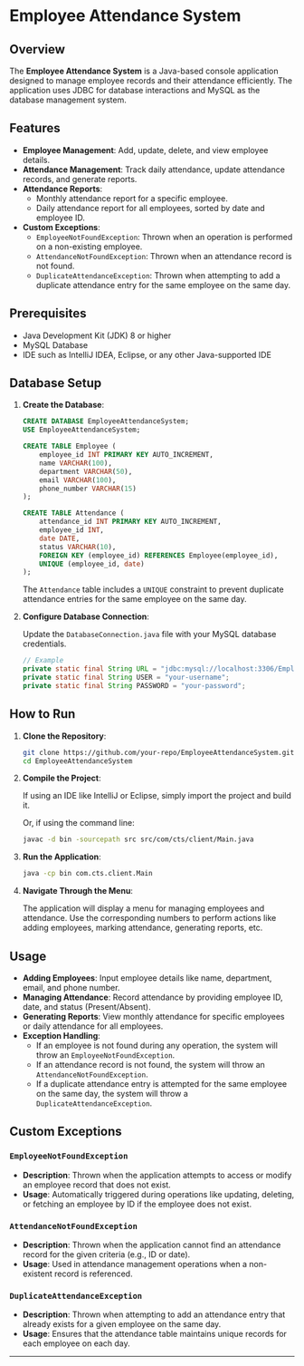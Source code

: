 
# Employee Attendance System

## Overview

The **Employee Attendance System** is a Java-based console application designed to manage employee records and their attendance efficiently. The application uses JDBC for database interactions and MySQL as the database management system. 

## Features

- **Employee Management**: Add, update, delete, and view employee details.
- **Attendance Management**: Track daily attendance, update attendance records, and generate reports.
- **Attendance Reports**: 
  - Monthly attendance report for a specific employee.
  - Daily attendance report for all employees, sorted by date and employee ID.
- **Custom Exceptions**:
  - `EmployeeNotFoundException`: Thrown when an operation is performed on a non-existing employee.
  - `AttendanceNotFoundException`: Thrown when an attendance record is not found.
  - `DuplicateAttendanceException`: Thrown when attempting to add a duplicate attendance entry for the same employee on the same day.

## Prerequisites

- Java Development Kit (JDK) 8 or higher
- MySQL Database
- IDE such as IntelliJ IDEA, Eclipse, or any other Java-supported IDE

## Database Setup

1. **Create the Database**: 

   ```sql
   CREATE DATABASE EmployeeAttendanceSystem;
   USE EmployeeAttendanceSystem;

   CREATE TABLE Employee (
       employee_id INT PRIMARY KEY AUTO_INCREMENT,
       name VARCHAR(100),
       department VARCHAR(50),
       email VARCHAR(100),
       phone_number VARCHAR(15)
   );

   CREATE TABLE Attendance (
       attendance_id INT PRIMARY KEY AUTO_INCREMENT,
       employee_id INT,
       date DATE,
       status VARCHAR(10),
       FOREIGN KEY (employee_id) REFERENCES Employee(employee_id),
       UNIQUE (employee_id, date)
   );
   ```

   The `Attendance` table includes a `UNIQUE` constraint to prevent duplicate attendance entries for the same employee on the same day.

2. **Configure Database Connection**:

   Update the `DatabaseConnection.java` file with your MySQL database credentials.

   ```java
   // Example
   private static final String URL = "jdbc:mysql://localhost:3306/EmployeeAttendanceSystem";
   private static final String USER = "your-username";
   private static final String PASSWORD = "your-password";
   ```

## How to Run

1. **Clone the Repository**: 

   ```bash
   git clone https://github.com/your-repo/EmployeeAttendanceSystem.git
   cd EmployeeAttendanceSystem
   ```

2. **Compile the Project**:

   If using an IDE like IntelliJ or Eclipse, simply import the project and build it. 

   Or, if using the command line:

   ```bash
   javac -d bin -sourcepath src src/com/cts/client/Main.java
   ```

3. **Run the Application**:

   ```bash
   java -cp bin com.cts.client.Main
   ```

4. **Navigate Through the Menu**:

   The application will display a menu for managing employees and attendance. Use the corresponding numbers to perform actions like adding employees, marking attendance, generating reports, etc.

## Usage

- **Adding Employees**: Input employee details like name, department, email, and phone number.
- **Managing Attendance**: Record attendance by providing employee ID, date, and status (Present/Absent).
- **Generating Reports**: View monthly attendance for specific employees or daily attendance for all employees.
- **Exception Handling**:
  - If an employee is not found during any operation, the system will throw an `EmployeeNotFoundException`.
  - If an attendance record is not found, the system will throw an `AttendanceNotFoundException`.
  - If a duplicate attendance entry is attempted for the same employee on the same day, the system will throw a `DuplicateAttendanceException`.

## Custom Exceptions

### `EmployeeNotFoundException`

- **Description**: Thrown when the application attempts to access or modify an employee record that does not exist.
- **Usage**: Automatically triggered during operations like updating, deleting, or fetching an employee by ID if the employee does not exist.

### `AttendanceNotFoundException`

- **Description**: Thrown when the application cannot find an attendance record for the given criteria (e.g., ID or date).
- **Usage**: Used in attendance management operations when a non-existent record is referenced.

### `DuplicateAttendanceException`

- **Description**: Thrown when attempting to add an attendance entry that already exists for a given employee on the same day.
- **Usage**: Ensures that the attendance table maintains unique records for each employee on each day.

---

